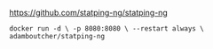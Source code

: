 https://github.com/statping-ng/statping-ng

`docker run -d \
  -p 8080:8080 \
  --restart always \
  adamboutcher/statping-ng`
